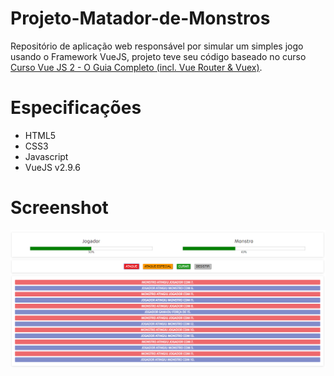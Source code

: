 # Projeto-Matador-de-Monstros
Repositório de aplicação web responsável por simular um simples jogo usando o Framework VueJS, 
projeto teve seu código baseado no curso 
[Curso Vue JS 2 - O Guia Completo (incl. Vue Router & Vuex)](https://www.udemy.com/course/vue-js-completo/).

# Especificações
- HTML5
- CSS3
- Javascript
- VueJS v2.9.6

# Screenshot
<html lang="pt-br">
<head>
</head>
<body>
	<img src="https://github.com/PauloAlves8039/Projeto-Matador-de-Monstros/blob/master/assets/image/screenshot.png" />
</body>
</html>

